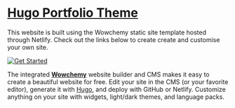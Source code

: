 # [Hugo Portfolio Theme](https://github.com/wowchemy/starter-hugo-portfolio-theme)

This website is built using the Wowchemy static site template hosted through Netlify.
Check out the links below to create create and customise your own site.

[![Get Started](https://img.shields.io/badge/-Get%20started-ff4655?style=for-the-badge)](https://wowchemy.com/hugo-themes/)

The integrated [**Wowchemy**](https://wowchemy.com) website builder and CMS makes it easy to create a beautiful website for free. Edit your site in the CMS (or your favorite editor), generate it with [Hugo](https://github.com/gohugoio/hugo), and deploy with GitHub or Netlify. Customize anything on your site with widgets, light/dark themes, and language packs.
